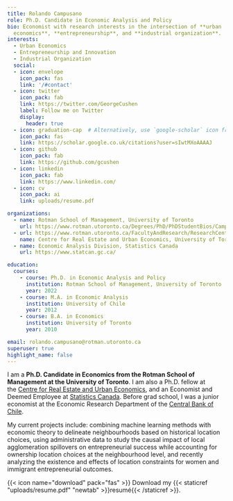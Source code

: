 ```yaml
---
title: Rolando Campusano
role: Ph.D. Candidate in Economic Analysis and Policy
bio: Economist with research interests in the intersection of **urban
  economics**, **entrepreneurship**, and **industrial organization**.
interests:
  - Urban Economics
  - Entrepreneurship and Innovation
  - Industrial Organization
  social:
  - icon: envelope
    icon_pack: fas
    link: '/#contact'
  - icon: twitter
    icon_pack: fab
    link: https://twitter.com/GeorgeCushen
    label: Follow me on Twitter
    display:
      header: true
  - icon: graduation-cap  # Alternatively, use `google-scholar` icon from `ai` icon pack
    icon_pack: fas
    link: https://scholar.google.co.uk/citations?user=sIwtMXoAAAAJ
  - icon: github
    icon_pack: fab
    link: https://github.com/gcushen
  - icon: linkedin
    icon_pack: fab
    link: https://www.linkedin.com/
  - icon: cv
    icon_pack: ai
    link: uploads/resume.pdf

organizations:
  - name: Rotman School of Management, University of Toronto
    url: https://www.rotman.utoronto.ca/Degrees/PhD/PhDStudentBios/Campusano-Rolando
  - url: https://www.rotman.utoronto.ca/FacultyAndResearch/ResearchCentres/CRE
    name: Centre for Real Estate and Urban Economics, University of Toronto
  - name: Economic Analysis Division, Statistics Canada
    url: https://www.statcan.gc.ca/

education:
  courses:
    - course: Ph.D. in Economic Analysis and Policy
      institution: Rotman School of Management, University of Toronto
      year: 2022
    - course: M.A. in Economic Analysis
      institution: University of Chile
      year: 2012
    - course: B.A. in Economics
      institution: University of Toronto
      year: 2010

email: rolando.campusano@rotman.utoronto.ca
superuser: true
highlight_name: false
---
```

I am a **Ph.D. Candidate in Economics from the Rotman School of Management at the University of Toronto**. I am also a Ph.D. fellow at the [Centre for Real Estate and Urban Economics](https://www.rotman.utoronto.ca/FacultyAndResearch/ResearchCentres/CRE), and an Economist and Deemed Employee at [Statistics Canada](https://www.statcan.gc.ca/eng/start). Before grad school, I was a junior economist at the Economic Research Department of the [Central Bank of Chile](https://www.bcentral.cl/en/home).

My current projects include: combining machine learning methods with economic theory to delineate neighbourhoods based on historical location choices, using administrative data to study the causal impact of local agglomeration spillovers on entrepreneurial success while accounting for ownership location choices at the neighbourhood level, and recently analyzing the existence and effects of location constraints for women and immigrant entrepreneurial outcomes.

{{< icon name="download" pack="fas" >}} Download my {{< staticref "uploads/resume.pdf" "newtab" >}}resumé{{< /staticref >}}.
